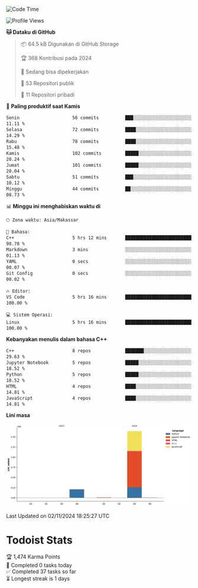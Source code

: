 <!--START_SECTION:waka-->
![Code Time](http://img.shields.io/badge/Code%20Time-84%20hrs%2020%20mins-blue)

![Profile Views](http://img.shields.io/badge/Profil%20dilihat-1-blue)

**🐱 Dataku di GitHub** 

> 📦 64.5 kB Digunakan di GitHub Storage 
 > 
> 🏆 368 Kontribusi pada 2024
 > 
> 💼 Sedang bisa dipekerjakan
 > 
> 📜 53 Repositori publik 
 > 
> 🔑 11 Repositori pribadi 
 > 
📅 **Paling produktif saat Kamis** 

```text
Senin                    56 commits          ███░░░░░░░░░░░░░░░░░░░░░░   11.11 % 
Selasa                   72 commits          ████░░░░░░░░░░░░░░░░░░░░░   14.29 % 
Rabu                     78 commits          ████░░░░░░░░░░░░░░░░░░░░░   15.48 % 
Kamis                    102 commits         █████░░░░░░░░░░░░░░░░░░░░   20.24 % 
Jumat                    101 commits         █████░░░░░░░░░░░░░░░░░░░░   20.04 % 
Sabtu                    51 commits          ███░░░░░░░░░░░░░░░░░░░░░░   10.12 % 
Minggu                   44 commits          ██░░░░░░░░░░░░░░░░░░░░░░░   08.73 % 
```


📊 **Minggu ini menghabiskan waktu di** 

```text
🕑︎ Zona waktu: Asia/Makassar

💬 Bahasa: 
C++                      5 hrs 12 mins       █████████████████████████   98.78 % 
Markdown                 3 mins              ░░░░░░░░░░░░░░░░░░░░░░░░░   01.13 % 
YAML                     0 secs              ░░░░░░░░░░░░░░░░░░░░░░░░░   00.07 % 
Git Config               0 secs              ░░░░░░░░░░░░░░░░░░░░░░░░░   00.02 % 

🔥 Editor: 
VS Code                  5 hrs 16 mins       █████████████████████████   100.00 % 

💻 Sistem Operasi: 
Linux                    5 hrs 16 mins       █████████████████████████   100.00 % 
```

**Kebanyakan menulis dalam bahasa C++** 

```text
C++                      8 repos             ███████░░░░░░░░░░░░░░░░░░   29.63 % 
Jupyter Notebook         5 repos             █████░░░░░░░░░░░░░░░░░░░░   18.52 % 
Python                   5 repos             █████░░░░░░░░░░░░░░░░░░░░   18.52 % 
HTML                     4 repos             ████░░░░░░░░░░░░░░░░░░░░░   14.81 % 
JavaScript               4 repos             ████░░░░░░░░░░░░░░░░░░░░░   14.81 % 
```



**Lini masa**

![Lines of Code chart](https://raw.githubusercontent.com/yusuf601/yusuf601/main/assets/bar_graph.png)


 Last Updated on 02/11/2024 18:25:27 UTC
<!--END_SECTION:waka-->
# Todoist Stats

<!-- TODO-IST:START -->
🏆  1,474 Karma Points           
🌸  Completed 0 tasks today           
✅  Completed 37 tasks so far           
⏳  Longest streak is 1 days
<!-- TODO-IST:END -->
